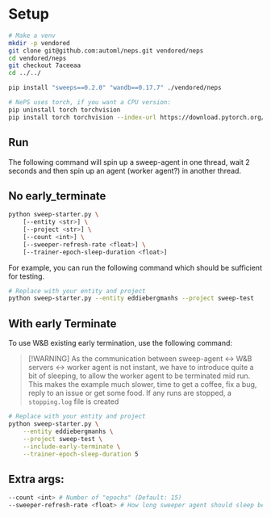 # Setup
```bash
# Make a venv
mkdir -p vendored
git clone git@github.com:automl/neps.git vendored/neps
cd vendored/neps
git checkout 7aceeaa
cd ../../

pip install "sweeps==0.2.0" "wandb==0.17.7" ./vendored/neps

# NePS uses torch, if you want a CPU version:
pip uninstall torch torchvision
pip install torch torchvision --index-url https://download.pytorch.org/whl/cpu
```

## Run
The following command will spin up a sweep-agent in one thread, wait 2 seconds
and then spin up an agent (worker agent?) in another thread.

## No early_terminate
```bash
python sweep-starter.py \
    [--entity <str>] \
    [--project <str>] \
    [--count <int>] \
    [--sweeper-refresh-rate <float>] \
    [--trainer-epoch-sleep-duration <float>]
```

For example, you can run the following command which should be sufficient for testing.
```bash
# Replace with your entity and project
python sweep-starter.py --entity eddiebergmanhs --project sweep-test
```

## With early Terminate
To use W&B existing early termination, use the following command:

> [!WARNING] As the communication between sweep-agent <-> W&B servers <-> worker agent is not instant,
> we have to introduce quite a bit of sleeping, to allow the worker agent to be terminated mid run.
> This makes the example much slower, time to get a coffee, fix a bug, reply to an issue or get some food.
> If any runs are stopped, a `stopping.log` file is created

```bash
# Replace with your entity and project
python sweep-starter.py \
    --entity eddiebergmanhs \
    --project sweep-test \
    --include-early-terminate \
    --trainer-epoch-sleep-duration 5
```

## Extra args:
```bash
--count <int> # Number of "epochs" (Default: 15)
--sweeper-refresh-rate <float> # How long sweeper agent should sleep before its loop (Defeault: 1)
```
